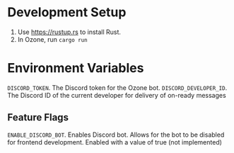 # Development Setup
1. Use https://rustup.rs to install Rust. 
2. In Ozone, run `cargo run`

# Environment Variables
`DISCORD_TOKEN`. The Discord token for the Ozone bot. 
`DISCORD_DEVELOPER_ID`. The Discord ID of the current developer for delivery of on-ready messages 

## Feature Flags
`ENABLE_DISCORD_BOT`. Enables Discord bot. Allows for the bot to be disabled for frontend development. Enabled with a value of true (not implemented)
